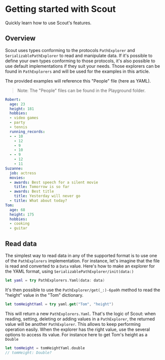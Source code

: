 # Getting started with Scout

Quickly learn how to use Scout's features.

## Overview
Scout uses types conforming to the protocols ``PathExplorer`` and ``SerializablePathExplorer`` to read and manipulate data. If it's possible to define your own types conforming to those protocols, it's also possible to use default implementations if they suit your needs. Those explorers can be found in ``PathExplorers`` and will be used for the examples in this article.

The provided examples will reference this "People" file (here as YAML).

> Note: The "People" files can be  found in the Playground folder.

```yaml
Robert:
  age: 23
  height: 181
  hobbies:
  - video games
  - party
  - tennis
  running_records:
  - - 10
    - 12
    - 9
    - 10
  - - 9
    - 12
    - 11
Suzanne:
  job: actress
  movies:
  - awards: Best speech for a silent movie
    title: Tomorrow is so far
  - awards: Best title
    title: Yesterday will never go
  - title: What about today?
Tom:
  age: 68
  height: 175
  hobbies:
  - cooking
  - guitar
```

## Read data

The simplest way to read data in any of the supported format is to use one of the ``PathExplorers`` implementation.
For instance, let's imagine that the file is read and converted to a `Data` value. Here's how to make an explorer for the YAML format, using ``SerializablePathExplorer/init(data:)``

```swift
let yaml = try PathExplorers.Yaml(data: data)
```

It's then possible to use the ``PathExplorer/get(_:)-6pa9h`` method to read the "height" value in the "Tom" dictionary.

```swift
let tomHeightYaml = try yaml.get("Tom", "height")
```

This will return a new `PathExplorers.Yaml`. That's the logic of Scout: when reading, setting, deleting or adding values in a `PathExplorer`, the returned value will be another `PathExplorer`. This allows to keep performing operation easily. When the explorer has the right value, use the several options to access its value. For instance here to get Tom's height as a `Double`

```swift
let tomHeight = tomHeightYaml.double
// tomHeight: Double?
```
